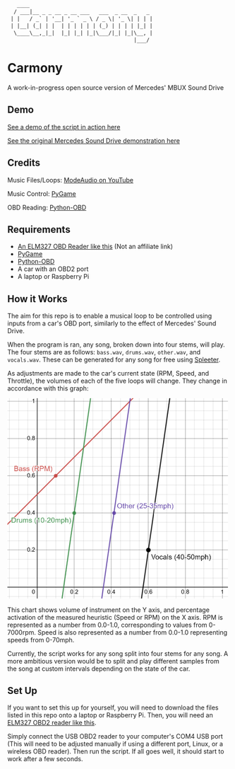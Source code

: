 ```
   ____                                       
  / ___|__ _ _ __ _ __ ___   ___  _ __  _   _ 
 | |   / _` | '__| '_ ` _ \ / _ \| '_ \| | | |
 | |__| (_| | |  | | | | | | (_) | | | | |_| |
  \____\__,_|_|  |_| |_| |_|\___/|_| |_|\__, |
                                        |___/
```

# Carmony
A work-in-progress open source version of Mercedes' MBUX Sound Drive

## Demo
[See a demo of the script in action here](https://www.youtube.com/watch?v=vxGZE5MImc0)

[See the original Mercedes Sound Drive demonstration here](https://www.youtube.com/shorts/NfBV0JRV3dU)

## Credits
Music Files/Loops: [ModeAudio on YouTube](https://www.youtube.com/watch?v=8b_Mv0cUEsc)

Music Control: [PyGame](https://github.com/pygame/pygame)

OBD Reading: [Python-OBD](https://python-obd.readthedocs.io/en/latest/)

## Requirements

- [An ELM327 OBD Reader like this](https://www.amazon.co.uk/dp/B07MQ8GHG3?psc=1&ref=ppx_yo2ov_dt_b_product_details) (Not an affiliate link)
- [PyGame](https://github.com/pygame/pygame)
- [Python-OBD](https://python-obd.readthedocs.io/en/latest/)
- A car with an OBD2 port
- A laptop or Raspberry Pi

## How it Works
The aim for this repo is to enable a musical loop to be controlled using inputs from a car's OBD port, similarly to the effect of Mercedes' Sound Drive.

When the program is ran, any song, broken down into four stems, will play. The four stems are as follows: ```bass.wav```, ```drums.wav```, ```other.wav```, and ```vocals.wav```. These can be generated for any song for free using [Spleeter](https://github.com/deezer/spleeter).

As adjustments are made to the car's current state (RPM, Speed, and Throttle), the volumes of each of the five loops will change. They change in accordance with this graph:

<img src="github-images/volume-curves.png" style="width:500px">

This chart shows volume of instrument on the Y axis, and percentage activation of the measured heuristic (Speed or RPM) on the X axis. RPM is represented as a number from 0.0-1.0, corresponding to values from 0-7000rpm. Speed is also represented as a number from 0.0-1.0 representing speeds from 0-70mph.

Currently, the script works for any song split into four stems for any song. A more ambitious version would be to split and play different samples from the song at custom intervals depending on the state of the car.

## Set Up

If you want to set this up for yourself, you will need to download the files listed in this repo onto a laptop or Raspberry Pi. Then, you will need an [ELM327 OBD2 reader like this](https://www.amazon.co.uk/dp/B07MQ8GHG3?psc=1&ref=ppx_yo2ov_dt_b_product_details).  

Simply connect the USB OBD2 reader to your computer's COM4 USB port (This will need to be adjusted manually if using a different port, Linux, or a wireless OBD reader). Then run the script. If all goes well, it should start to work after a few seconds.